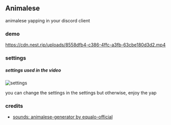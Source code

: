 ## Animalese

animalese yapping in your discord client

### demo

<https://cdn.nest.rip/uploads/8558dfb4-c386-4ffc-a3fb-63cbe180d3d2.mp4>

### settings

##### settings used in the video

![settings](https://cdn.nest.rip/uploads/32f09dd7-3cb2-4065-84ed-cbc5b193b2ec.png)

you can change the settings in the settings but otherwise, enjoy the yap

### credits

- [sounds: animalese-generator by equalo-official](https://github.com/equalo-official/animalese-generator/tree/master)

